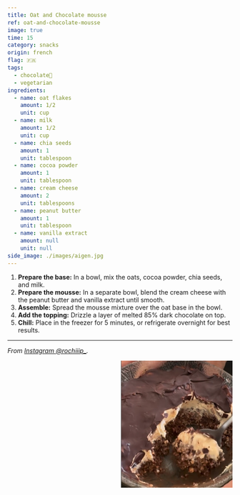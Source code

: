 ```yaml
---
title: Oat and Chocolate mousse
ref: oat-and-chocolate-mousse
image: true
time: 15
category: snacks
origin: french
flag: 🇫🇷
tags:
  - chocolate🍫
  - vegetarian
ingredients:
  - name: oat flakes
    amount: 1/2
    unit: cup
  - name: milk
    amount: 1/2
    unit: cup
  - name: chia seeds
    amount: 1
    unit: tablespoon
  - name: cocoa powder
    amount: 1
    unit: tablespoon
  - name: cream cheese
    amount: 2
    unit: tablespoons
  - name: peanut butter
    amount: 1
    unit: tablespoon
  - name: vanilla extract
    amount: null
    unit: null
side_image: ./images/aigen.jpg
---
```


1. **Prepare the base:** In a bowl, mix the oats, cocoa powder, chia seeds, and milk.
2. **Prepare the mousse:** In a separate bowl, blend the cream cheese with the peanut butter and vanilla extract until smooth.
3. **Assemble:** Spread the mousse mixture over the oat base in the bowl.
4. **Add the topping:** Drizzle a layer of melted 85% dark chocolate on top.
5. **Chill:** Place in the freezer for 5 minutes, or refrigerate overnight for best results.

---

_From [Instagram @rochiiip_](https://www.instagram.com/reel/C7UniZrOgIp/?utm_source=ig_web_copy_link&igsh=MzRlODBiNWFlZA==)._

<img src="images/oat_chocolate_chilled_mousse.png" style="width:250px; float:right;"/>